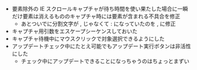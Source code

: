 * 要素除外の IE スクロールキャプチャが待ち時間を使い果たした場合に一瞬だけ要素は消えるもののキャプチャ時には要素が含まれる不具合を修正
  * あとついでに分割文字が , じゃなくて : になっていたのを , に修正
* キャプチャ用引数をエスケープシーケンスしておいた
* キャプチャ待機中にマウスクリックで対象選択できるようにした
* アップデートチェック中にたとえ可能でもアップデート実行ボタンは非活性にした
  * チェック中にアップデートできることになっちゃうのはちょっとまずい
